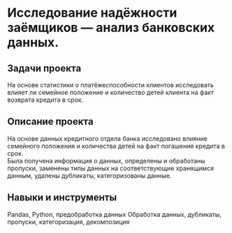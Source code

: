 # Исследование надёжности заёмщиков — анализ банковских данных.  
## Задачи проекта  
На основе статистики о платёжеспособности клиентов исследовать влияет ли семейное положение и количество детей клиента на факт возврата кредита в срок.

## Описание проекта  
На основе данных кредитного отдела банка исследовано влияние семейного положения и количества детей на факт погашения кредита в срок.   
Была получена информация о данных, определены и обработаны пропуски, заменены типы данных на соответствующие хранящимся данным, удалены дубликаты, категоризованы данные. 

## Навыки и инструменты  
Pandas, Python, предобработка данных Обработка данных, дубликаты, пропуски, категоризация, декомпозиция
